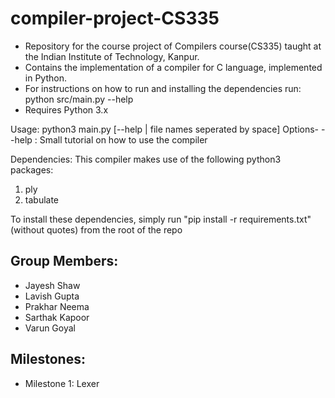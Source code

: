 # compiler-project-CS335
- Repository for the course project of Compilers course(CS335) taught at the Indian Institute of Technology, Kanpur.
- Contains the implementation of a compiler for C language, implemented in Python. 
- For instructions on how to run and installing the dependencies run: python src/main.py --help 
- Requires Python 3.x

Usage: python3 main.py [--help | file names seperated by space]
Options-
--help : 	 Small tutorial on how to use the compiler

Dependencies:
This compiler makes use of the following python3 packages:
1. ply
2. tabulate

To install these dependencies, simply run "pip install -r requirements.txt"(without quotes) from the root of the repo

## Group Members:
- Jayesh Shaw
- Lavish Gupta
- Prakhar Neema
- Sarthak Kapoor
- Varun Goyal

## Milestones:
- Milestone 1: Lexer
